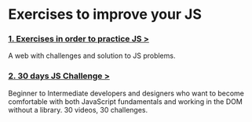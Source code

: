 # Exercises to improve your JS
### [1. Exercises in order to practice JS >](http://www.solveet.com/exercises/solutions-in-javascript)

A web with challenges and solution to JS problems.


### [2. 30 days JS Challenge >][07f19bed]

  [07f19bed]: https://javascript30.com/ "Link"

Beginner to Intermediate developers and designers who want to become comfortable with both JavaScript fundamentals and working in the DOM without a library.
30 videos, 30 challenges.
